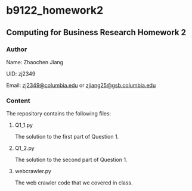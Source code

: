 # b9122_homework2
## Computing for Business Research Homework 2

### Author

Name: Zhaochen Jiang

UID: zj2349

Email: zj2349@columbia.edu or zjiang25@gsb.columbia.edu

### Content

The repository contains the following files:

1. Q1_1.py

   The solution to the first part of Question 1.

2. Q1_2.py

   The solution to the second part of Question 1. 

3. webcrawler.py

   The web crawler code that we covered in class.
